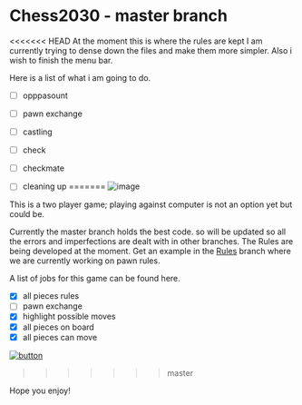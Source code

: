 # Chess2030 - master branch

<<<<<<< HEAD
At the moment this is where the rules are kept
I am currently trying to dense down the files and make them more simpler.
Also i wish to finish the menu bar.

Here is a list of what i am going to do.

- [ ] opppasount
- [ ] pawn exchange
- [ ] castling
- [ ] check
- [ ] checkmate
- [ ] cleaning up
=======
![image](https://user-images.githubusercontent.com/56770626/83164817-9336ba80-a104-11ea-97c7-289f67ee2524.png)



This is a two player game; playing against computer is not an option yet but could be.

Currently the master branch holds the best code. so will be updated so all the errors and imperfections are dealt with in other branches.
The Rules are being developed at the moment. Get an example in the [Rules](https://github.com/Taonga07/Chess2030/tree/working)  branch where we are currently working on pawn rules.

A list of jobs for this game can be found here.

- [x] all pieces rules
- [ ] pawn exchange
- [x] highlight possible moves
- [x] all pieces on board
- [x] all pieces can move

[![button](https://user-images.githubusercontent.com/56770626/81318448-2f315100-9086-11ea-90e0-f983cff24e33.png)](https://repl.it/@Taonga07/Chess2030)
>>>>>>> master

Hope you enjoy!
